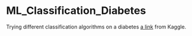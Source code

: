 # ML_Classification_Diabetes
Trying different classification algorithms on a diabetes [a link](https://www.kaggle.com/code/towfeeqf/diabetes-prediction-ml/data) from Kaggle.
